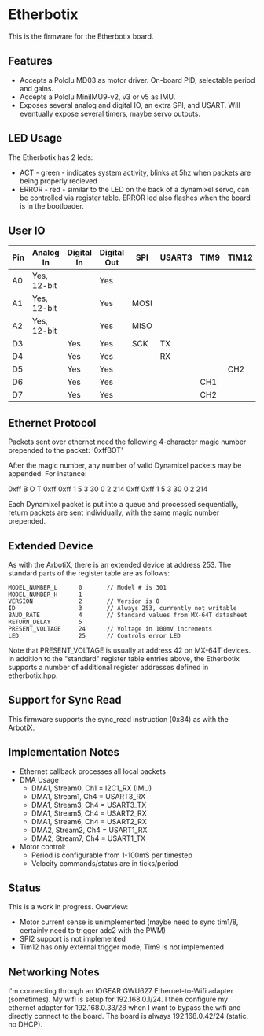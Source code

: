 # Etherbotix

This is the firmware for the Etherbotix board.

## Features
 * Accepts a Pololu MD03 as motor driver.
   On-board PID, selectable period and gains.
 * Accepts a Pololu MiniIMU9-v2, v3 or v5 as IMU.
 * Exposes several analog and digital IO, an extra SPI, and USART.
   Will eventually expose several timers, maybe servo outputs.

## LED Usage

The Etherbotix has 2 leds:
 * ACT - green - indicates system activity, blinks at 5hz when packets are
   being properly recieved
 * ERROR - red - similar to the LED on the back of a dynamixel servo, can be
   controlled via register table. ERROR led also flashes when the board is
   in the bootloader.

## User IO

| Pin     | Analog In   | Digital In | Digital Out | SPI    | USART3  | TIM9  | TIM12  |
|---------|-------------|------------|-------------|--------|---------|-------|--------|
| A0      | Yes, 12-bit |            | Yes         |        |         |       |        |
| A1      | Yes, 12-bit |            | Yes         | MOSI   |         |       |        |
| A2      | Yes, 12-bit |            | Yes         | MISO   |         |       |        |
| D3      |             | Yes        | Yes         | SCK    | TX      |       |        |
| D4      |             | Yes        | Yes         |        | RX      |       |        |
| D5      |             | Yes        | Yes         |        |         |       | CH2    |
| D6      |             | Yes        | Yes         |        |         | CH1   |        |
| D7      |             | Yes        | Yes         |        |         | CH2   |        |

## Ethernet Protocol

Packets sent over ethernet need the following 4-character magic number
prepended to the packet: '0xffBOT'

After the magic number, any number of valid Dynamixel packets may be
appended. For instance:

  0xff B O T 0xff 0xff 1 5 3 30 0 2 214 0xff 0xff 1 5 3 30 0 2 214

Each Dynamixel packet is put into a queue and processed sequentially, return
packets are sent individually, with the same magic number prepended.

## Extended Device

As with the ArbotiX, there is an extended device at address 253. The standard
parts of the register table are as follows:

    MODEL_NUMBER_L      0       // Model # is 301
    MODEL_NUMBER_H      1
    VERSION             2       // Version is 0
    ID                  3       // Always 253, currently not writable
    BAUD_RATE           4       // Standard values from MX-64T datasheet
    RETURN_DELAY        5
    PRESENT_VOLTAGE     24      // Voltage in 100mV increments
    LED                 25      // Controls error LED

Note that PRESENT_VOLTAGE is usually at address 42 on MX-64T devices. In
addition to the "standard" register table entries above, the Etherbotix
supports a number of additional register addresses defined in etherbotix.hpp.

## Support for Sync Read

This firmware supports the sync_read instruction (0x84) as with the ArbotiX.

## Implementation Notes

 * Ethernet callback processes all local packets
 * DMA Usage
   * DMA1, Stream0, Ch1 = I2C1_RX (IMU)
   * DMA1, Stream1, Ch4 = USART3_RX
   * DMA1, Stream3, Ch4 = USART3_TX
   * DMA1, Stream5, Ch4 = USART2_RX
   * DMA1, Stream6, Ch4 = USART2_RX
   * DMA2, Stream2, Ch4 = USART1_RX
   * DMA2, Stream7, Ch4 = USART1_TX
 * Motor control:
   * Period is configurable from 1-100mS per timestep
   * Velocity commands/status are in ticks/period

## Status

This is a work in progress. Overview:
 * Motor current sense is unimplemented (maybe need to sync tim1/8, certainly
   need to trigger adc2 with the PWM)
 * SPI2 support is not implemented
 * Tim12 has only external trigger mode, Tim9 is not implemented

## Networking Notes

I'm connecting through an IOGEAR GWU627 Ethernet-to-Wifi adapter (sometimes).
My wifi is setup for 192.168.0.1/24. I then configure my ethernet adapter for
192.168.0.33/28 when I want to bypass the wifi and directly connect to the
board. The board is always 192.168.0.42/24 (static, no DHCP).
